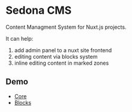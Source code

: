# Sedona CMS

Content Managment System for Nuxt.js projects. 

It can help:

1. add admin panel to a nuxt site frontend
2. editing content via blocks system
3. inline editing content in marked zones

## Demo

* [Core](https://sedona-cms.github.io/core/)
* [Blocks](https://sedona-cms.github.io/blocks/?loggedIn=true)
